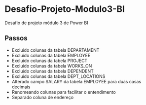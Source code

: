 # Desafio-Projeto-Modulo3-BI
Desafio de projeto módulo 3 de Power BI

## Passos
- Excluído colunas da tabela DEPARTAMENT
- Excluído colunas da tabela EMPLOYEE
- Excluído colunas da tabela PROJECT
- Excluído colunas da tabela WORKS_ON
- Excluído colunas da tabela DEPENDENT
- Excluído colunas da tabela DEPT_LOCATIONS
- Alterado campo SALARY da tabela EMPLOYEE para duas casas decimais
- Renomeando colunas para facilitar o entendimento
- Separado coluna de endereço
